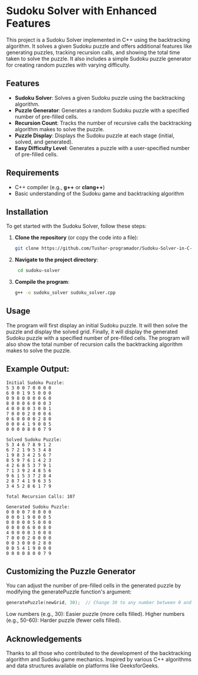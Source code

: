 # Sudoku Solver with Enhanced Features

This project is a Sudoku Solver implemented in C++ using the backtracking algorithm. It solves a given Sudoku puzzle and offers additional features like generating puzzles, tracking recursion calls, and showing the total time taken to solve the puzzle. It also includes a simple Sudoku puzzle generator for creating random puzzles with varying difficulty.

## Features

- **Sudoku Solver**: Solves a given Sudoku puzzle using the backtracking algorithm.
- **Puzzle Generator**: Generates a random Sudoku puzzle with a specified number of pre-filled cells.
- **Recursion Count**: Tracks the number of recursive calls the backtracking algorithm makes to solve the puzzle.
- **Puzzle Display**: Displays the Sudoku puzzle at each stage (initial, solved, and generated).
- **Easy Difficulty Level**: Generates a puzzle with a user-specified number of pre-filled cells.

## Requirements

- C++ compiler (e.g., **g++** or **clang++**)
- Basic understanding of the Sudoku game and backtracking algorithm

## Installation

To get started with the Sudoku Solver, follow these steps:

1. **Clone the repository** (or copy the code into a file):
   ```bash
   git clone https://github.com/Tushar-programador/Sudoku-Solver-in-C--.git
   
2. **Navigate to the project directory**:
   ```bash
    cd sudoku-solver
3. **Compile the program**:
   ```bash
   g++ -o sudoku_solver sudoku_solver.cpp

## Usage
The program will first display an initial Sudoku puzzle.
It will then solve the puzzle and display the solved grid.
Finally, it will display the generated Sudoku puzzle with a specified number of pre-filled cells.
The program will also show the total number of recursion calls the backtracking algorithm makes to solve the puzzle.


## Example Output:

```output
Initial Sudoku Puzzle:
5 3 0 0 7 0 0 0 0 
6 0 0 1 9 5 0 0 0 
0 9 8 0 0 0 0 6 0 
8 0 0 0 6 0 0 0 3 
4 0 0 8 0 3 0 0 1 
7 0 0 0 2 0 0 0 6 
0 6 0 0 0 0 2 8 0 
0 0 0 4 1 9 0 0 5 
0 0 0 0 8 0 0 7 9 

Solved Sudoku Puzzle:
5 3 4 6 7 8 9 1 2 
6 7 2 1 9 5 3 4 8 
1 9 8 3 4 2 5 6 7 
8 5 9 7 6 1 4 2 3 
4 2 6 8 5 3 7 9 1 
7 1 3 9 2 4 8 5 6 
9 6 1 5 3 7 2 8 4 
2 8 7 4 1 9 6 3 5 
3 4 5 2 8 6 1 7 9 

Total Recursion Calls: 107

Generated Sudoku Puzzle:
0 0 0 0 7 0 0 0 0 
0 0 0 1 9 0 0 0 5 
0 0 0 0 0 5 0 0 0 
0 0 0 0 6 0 0 8 0 
4 0 0 0 0 3 0 0 0 
7 0 0 0 2 0 0 0 0 
0 0 3 0 0 0 2 8 0 
0 0 5 4 1 9 0 0 0 
0 0 0 0 8 0 0 7 9
```
## Customizing the Puzzle Generator
You can adjust the number of pre-filled cells in the generated puzzle by modifying the generatePuzzle function's argument:
```cpp
generatePuzzle(newGrid, 30);  // Change 30 to any number between 0 and 81 for difficulty
```
Low numbers (e.g., 30): Easier puzzle (more cells filled).
Higher numbers (e.g., 50-60): Harder puzzle (fewer cells filled).

## Acknowledgements
Thanks to all those who contributed to the development of the backtracking algorithm and Sudoku game mechanics.
Inspired by various C++ algorithms and data structures available on platforms like GeeksforGeeks.
